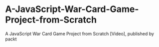 # A-JavaScript-War-Card-Game-Project-from-Scratch
A JavaScript War Card Game Project from Scratch [Video], published by packt
